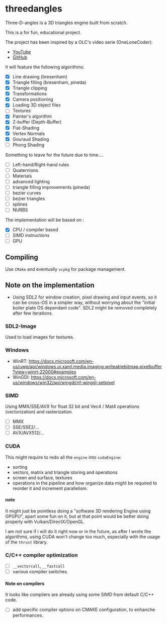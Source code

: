 ﻿# threedangles

Three-D-angles is a 3D triangles engine built from scratch.

This is a for fun, educational project.

The project has been inspired by a OLC's video serie (OneLoneCoder):
- [YouTube](https://www.youtube.com/watch?v=ih20l3pJoeU)
- [GitHub](https://github.com/OneLoneCoder)

It will feature the following algorithms:

- [x] Line drawing (bresenham)
- [x] Triangle filling (bresenham, pineda)
- [x] Triangle clipping
- [x] Transformations
- [x] Camera positioning
- [x] Loading 3D object files
- [ ] Textures
- [x] Painter's algorithm
- [x] Z-buffer (Depth-Buffer)
- [x] Flat-Shading
- [x] Vertex Normals
- [x] Gouraud Shading
- [ ] Phong Shading

Something to leave for the future due to time....

- [ ] Left-hand/Right-hand rules
- [ ] Quaternions
- [ ] Materials
- [ ] advanced lighting
- [ ] triangle filling improvements (pineda)
- [ ] bezier curves
- [ ] bezier triangles
- [ ] splines
- [ ] NURBS

The implementation will be based on :

- [x] CPU / compiler based 
- [ ] SIMD instructions
- [ ] GPU

## Compiling

Use `CMake` and eventually `vcpkg` for package management.

## Note on the implementation

- Using SDL2 for window creation, pixel drawing and input events, so it can be cross-OS in a simpler way,
  without worrying about the "initial boiler plate OS dependant code".
  SDL2 might be removed completely after few iterations.

### SDL2-Image

Used to load images for textures.

### Windows
- WinRT: https://docs.microsoft.com/en-us/uwp/api/windows.ui.xaml.media.imaging.writeablebitmap.pixelbuffer?view=winrt-22000#examples
- WinGDI: https://docs.microsoft.com/en-us/windows/win32/api/wingdi/nf-wingdi-setpixel

### SIMD
Using MMX/SSE/AVX for float 32 bit and Vec4 / Mat4 operations (vectorization) and rasterization.

- [ ] MMX
- [ ] SSE/SSE2/...
- [ ] AVX/AVX512/...

### CUDA
This might require to redo all the `engine` into `cudaEngine`:

- sorting
- vectors, matrix and triangle storing and operations
- screen and surface, textures
- operations in the pipeline and how organize data might be required to reorder it and increment parallelism.

#### note
It might just be pointless doing a "software 3D rendering Engine using GPGPU", apart some fun on it, but at that point would be better doing properly
with Vulkan/DirectX/OpenGL.

I am not sure if i will do it right now or in the future, as after I wrote the algorithms,
using CUDA won't change too much, especially with the usage of the `thrust` library.

### C/C++ compiler optimization
- [ ] `__vectorcall`, `__fastcall`
- [ ] various compiler switches

#### Note on compilers
It looks like compilers are already using some SIMD from default C/C++ code.

- [ ] add specific compiler options on CMAKE configuration, to enhanche performances.
